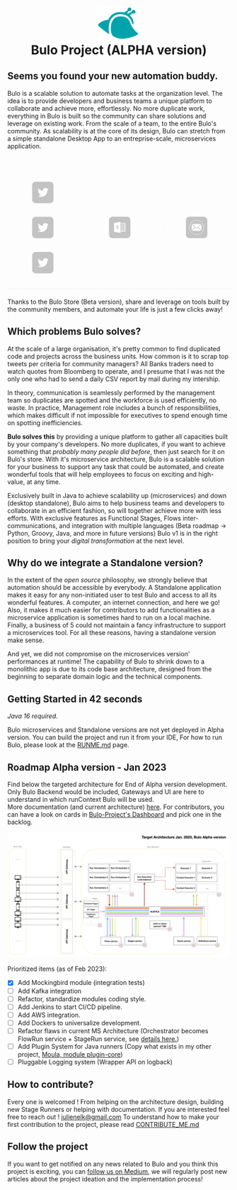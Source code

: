 <div align="center">
    <img src="assets/bulo-logo.svg" width="100" />
    <h1 class="title" style="margin-top:0px" >Bulo Project (ALPHA version)</h1>  
</div>

## Seems you found your new automation buddy.

Bulo is a scalable solution to automate tasks at the organization level. The idea is to provide developers and business teams a unique platform to collaborate and achieve more, effortlessly. 
No more duplicate work, everything in Bulo is built so the community can share solutions and leverage on existing work. From the scale of a team, to the entire Bulo's community.
As scalability is at the core of its design, Bulo can stretch from a simple standalone Desktop App to an entreprise-scale, microservices application.
<br/>
<br/>
<div align="center">
<img src="assets/flow_example_adobe.gif" width="600"/>
</div>  
<br/>
Thanks to the Bulo Store (Beta version), share and leverage on tools built by the community members, and automate your life is just a few clicks away!

## Which problems Bulo solves?  

At the scale of a large organisation, it's pretty common to find duplicated code and projects across the business units. How common is it to scrap top tweets per criteria for community managers? All Banks traders need to watch quotes from Bloomberg to operate, 
and I presume that I was not the only one who had to send a daily CSV report by mail during my intership. 

In theory, communication is seamlessly performed by the management team so duplicates are spotted and the workforce is used efficiently, no waste. In practice, Management role includes a bunch of responsibilities, which makes difficult if not impossible for executives to spend enough time on spotting inefficiencies.

**Bulo solves this** by providing a unique platform to gather all capacities built by your company's developers. No more duplicates, if you want to achieve something that _probably many people did before_, 
then just search for it on Bulo's store. With it's microservice architecture, Bulo is a scalable solution for your business to support any task that could be automated, and create wonderful tools that will help employees to focus on exciting and high-value, at any time.

Exclusively built in Java to achieve scalability up (microservices) and down (desktop standalone), Bulo aims to help business teams and developers to collaborate in an efficient fashion, so will together achieve more with less efforts. 
With exclusive features as Functional Stages, Flows inter-communications, and integration with multiple languages (Beta roadmap -> Python, Groovy, Java, and more in future versions) Bulo v1 is in the right position to bring your _digital transformation_ at the next level.  

## Why do we integrate a Standalone version? 

In the extent of the _open source_ philosophy, we strongly believe that automation should be accessible by everybody. A Standalone application makes it easy for any non-initiated user to test Bulo and access to all its wonderful features. A computer, an internet connection, and here we go!
Also, it makes it much easier for contributors to add functionalities as a microservice application is sometimes hard to run on a local machine. Finally, a business of 5 could not maintain a fancy infrastructure to support a microservices tool. For all these reasons, having a standalone version make sense.

And yet, we did not compromise on the microservices version' performances at runtime! The capability of Bulo to shrink down to a monolithic app is due to its code base architecture, designed from the beginning to separate domain logic and the technical components.

## Getting Started in 42 seconds  
_Java 16 required_. 

Bulo microservices and Standalone versions are not yet deployed in Alpha version. 
You can build the project and run it from your IDE, For how to run Bulo, please look at the [RUNME.md](RUNME.md) page.

## Roadmap Alpha version - Jan 2023 

Find below the targeted architecture for End of Alpha version development. Only Bulo Backend would be included, Gateways and UI are here to understand in which runContext Bulo will  be used.  
More documentation (and current architecture) [here](ALPHA_VERSION_roadmap.md). 
For contributors, you can have a look on cards in [Bulo-Project's Dashboard](https://github.com/orgs/maukaim/projects/3) and pick one in the backlog.
 
<img src="assets/bulo_alpha_target_architecture.png" width="800"/>

Prioritized items (as of Feb 2023):
- [X] Add Mockingbird module (integration tests)
- [ ] Add Kafka integration
- [ ] Refactor, standardize modules coding style.
- [ ] Add Jenkins to start CI/CD pipeline.
- [ ] Add AWS integration.
- [ ] Add Dockers to universalize development.
- [ ] Refactor flaws in current MS Architecture (Orchestrator becomes FlowRun service + StageRun service, see [details here.](Architecture_refacto_project.md))
- [ ] Add Plugin System for Java runners (Copy what exists in my other project, [Moula, module plugin-core](https://github.com/maukaim/prototype-moula-backend-api))
- [ ] Pluggable Logging system (Wrapper API on logback)

## How to contribute? 

Every one is welcomed ! From helping on the architecture design, building new Stage Runners or helping with documentation. If you are interested feel free to reach out ! julienelk@gmail.com 
To understand how to make your first contribution to the project, please read [CONTRIBUTE_ME.md](CONTRIBUTE_ME.md)  

## Follow the project  

If you want to get notified on any news related to Bulo and you think this project is exciting,
you can [follow us on Medium](https://medium.com/@JulienElkaim), we will regularly post new articles about the project ideation and the implementation process!
